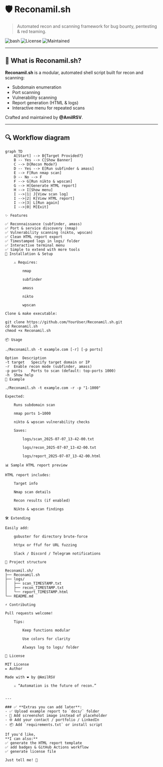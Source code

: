 # 🛡️ Reconamil.sh
> Automated recon and scanning framework for bug bounty, pentesting & red teaming.

![bash](https://img.shields.io/badge/Shell-Bash-green?style=for-the-badge)
![License](https://img.shields.io/badge/License-MIT-blue?style=for-the-badge)
![Maintained](https://img.shields.io/badge/Maintained%3F-yes-purple?style=for-the-badge)

---

## 🚀 What is Reconamil.sh?
**Reconamil.sh** is a modular, automated shell script built for recon and scanning:
* Subdomain enumeration  
* Port scanning  
* Vulnerability scanning  
* Report generation (HTML & logs)  
* Interactive menu for repeated scans

Crafted and maintained by **@AmilRSV**.

---

## 🔍 **Workflow diagram**

```mermaid
graph TD
    A[Start] --> B{Target Provided?}
    B -- Yes --> C[Show Banner]
    C --> D{Recon Mode?}
    D -- Yes --> E[Run subfinder & amass]
    E --> F[Run nmap scan]
    D -- No --> F
    F --> G[Run nikto & wpscan]
    G --> H[Generate HTML report]
    H --> I[Show menu]
    I -->|1| J[View scan log]
    I -->|2| K[View HTML report]
    I -->|3| L[Run again]
    I -->|0| M[Exit]

✨ Features

✅ Reconnaissance (subfinder, amass)
✅ Port & service discovery (nmap)
✅ Vulnerability scanning (nikto, wpscan)
✅ Clean HTML report export
✅ Timestamped logs in logs/ folder
✅ Interactive terminal menu
✅ Simple to extend with more tools
🧰 Installation & Setup

    ⚠️ Requires:

        nmap

        subfinder

        amass

        nikto

        wpscan

Clone & make executable:

git clone https://github.com/YourUser/Reconamil.sh.git
cd Reconamil.sh
chmod +x Reconamil.sh

📦 Usage

./Reconamil.sh -t example.com [-r] [-p ports]

Option	Description
-t target	Specify target domain or IP
-r	Enable recon mode (subfinder, amass)
-p ports	Ports to scan (default: top-ports 1000)
-h	Show help
🧪 Example

./Reconamil.sh -t example.com -r -p "1-1000"

Expected:

    Runs subdomain scan

    nmap ports 1–1000

    nikto & wpscan vulnerability checks

    Saves:

        logs/scan_2025-07-07_13-42-00.txt

        logs/recon_2025-07-07_13-42-00.txt

        logs/report_2025-07-07_13-42-00.html

📊 Sample HTML report preview

HTML report includes:

    Target info

    Nmap scan details

    Recon results (if enabled)

    Nikto & wpscan findings

🛠️ Extending

Easily add:

    gobuster for directory brute-force

    httpx or ffuf for URL fuzzing

    Slack / Discord / Telegram notifications

📂 Project structure

Reconamil.sh/
├── Reconamil.sh
├── logs/
│   ├── scan_TIMESTAMP.txt
│   ├── recon_TIMESTAMP.txt
│   └── report_TIMESTAMP.html
└── README.md

⚡ Contributing

Pull requests welcome!

    Tips:

        Keep functions modular

        Use colors for clarity

        Always log to logs/ folder

📜 License

MIT License
✒️ Author

Made with ❤️ by @AmilRSV

    ⚔️ “Automation is the future of recon.”


---

### ✅ **Extras you can add later**:
- ✅ Upload example report to `docs/` folder  
- 📸 Add screenshot image instead of placeholder  
- 🌐 Add your contact / portfolio / LinkedIn  
- 📦 Add `requirements.txt` or install script

If you'd like,  
**I can also:**
✅ generate the HTML report template  
✅ add badges & GitHub Actions workflow  
✅ generate license file  

Just tell me! 🚀


